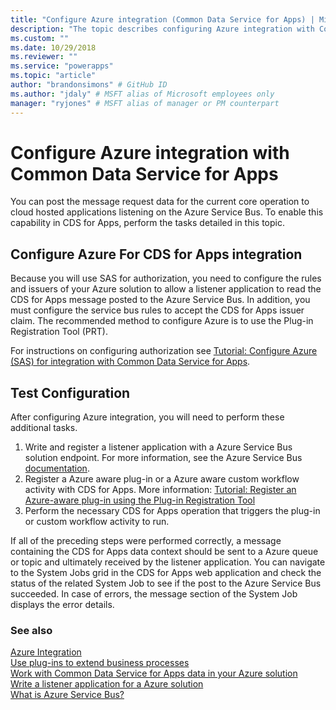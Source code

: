 ```yaml
---
title: "Configure Azure integration (Common Data Service for Apps) | Microsoft Docs" # Intent and product brand in a unique string of 43-59 chars including spaces
description: "The topic describes configuring Azure integration with Common Data Service for Apps." # 115-145 characters including spaces. This abstract displays in the search result.
ms.custom: ""
ms.date: 10/29/2018
ms.reviewer: ""
ms.service: "powerapps"
ms.topic: "article"
author: "brandonsimons" # GitHub ID
ms.author: "jdaly" # MSFT alias of Microsoft employees only
manager: "ryjones" # MSFT alias of manager or PM counterpart
---
```

# Configure Azure integration with Common Data Service for Apps

You can post the message request data for the current core operation to cloud hosted applications listening on the Azure Service Bus. To enable this capability in CDS for Apps, perform the tasks detailed in this topic.

## Configure Azure For CDS for Apps integration

Because you will use SAS for authorization, you need to configure the rules and issuers of your Azure solution to allow a listener application to read the CDS for Apps message posted to the Azure Service Bus. In addition, you must configure the service bus rules to accept the CDS for Apps issuer claim. The recommended method to configure Azure is to use the Plug-in Registration Tool (PRT).

For instructions on configuring authorization see [Tutorial: Configure Azure (SAS) for integration with Common Data Service for Apps](walkthrough-configure-azure-sas-integration.md).

## Test Configuration

After configuring Azure integration, you will need to perform these additional tasks.

1. Write and register a listener application with a Azure Service Bus solution endpoint. For more information, see the Azure Service Bus [documentation](/azure/service-bus-messaging/service-bus-messaging-overview).
1. Register a Azure aware plug-in or a Azure aware custom workflow activity with CDS for Apps. More information: [Tutorial: Register an Azure-aware plug-in using the Plug-in Registration Tool](walkthrough-register-azure-aware-plug-in-using-plug-in-registration-tool.md)
1. Perform the necessary CDS for Apps operation that triggers the plug-in or custom workflow activity to run.

If all of the preceding steps were performed correctly, a message containing the CDS for Apps data context should be sent to a Azure queue or topic and ultimately received by the listener application. You can navigate to the System Jobs grid in the CDS for Apps web application and check the status of the related System Job to see if the post to the Azure Service Bus succeeded. In case of errors, the message section of the System Job displays the error details.

### See also

[Azure Integration](azure-integration.md)<br />
[Use plug-ins to extend business processes](plug-ins.md)<br />
[Work with Common Data Service for Apps data in your Azure solution](work-data-azure-solution.md)<br />
[Write a listener application for a Azure solution](write-listener-application-azure-solution.md)<br />
[What is Azure Service Bus?](/azure/service-bus-messaging/service-bus-messaging-overview)